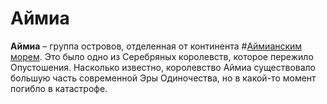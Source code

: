 # Аймиа

**Аймиа** – группа островов, отделенная от континента #[Аймианским морем](locations/aimian-sea). Это было одно из Серебряных королевств, которое пережило Опустошения. Насколько известно, королевство Аймиа существовало большую часть современной Эры Одиночества, но в какой-то момент погибло в катастрофе.
